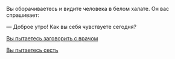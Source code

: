 Вы оборачиваетесь и видите человека в белом халате. Он 
вас спрашивает:

— Доброе утро! Как вы себя чувствуете сегодня?

[Вы пытаетесь заговорить с врачом](no-mouth/no-mouth.md)

[Вы пытаетесь сесть](only-mind/only-mind.md)
